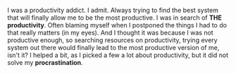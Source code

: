 I was a productivity addict. I admit. Always trying to find the best system that will finally allow me to be the most productive. I was in search of **THE productivity**. Often blaming myself when I postponed the things I had to do that really matters (in my eyes). And I thought it was because I was not productive enough, so searching resources on productivity, trying every system out there would finally lead to the most productive version of me, isn't it? I helped a bit, as I picked a few  a lot about productivity, but it did not solve my **procrastination**. 

